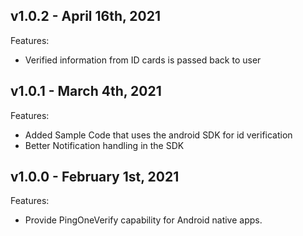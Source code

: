 ## v1.0.2 - April 16th, 2021
Features:
- Verified information from ID cards is passed back to user


## v1.0.1 - March 4th, 2021
Features:
- Added Sample Code that uses the android SDK for id verification
- Better Notification handling in the SDK


## v1.0.0 - February 1st, 2021
Features:
- Provide PingOneVerify capability for Android native apps.